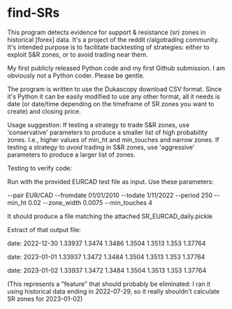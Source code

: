 # find-SRs
This program detects evidence for support & resistance (sr) zones in historical [forex] data. It's a project of the reddit r/algotrading community. It's intended purpose is to facilitate backtesting of strategies: either to exploit S&R zones, or to avoid trading near them.

My first publicly released Python code and my first Github submission. I am obviously not a Python coder. Please be gentle.

The program is written to use the Dukascopy download CSV format. Since it's Python it can be easily modified to use any other format, all it needs is date (or date/time depending on the timeframe of SR zones you want to create) and closing price.

Usage suggestion: If testing a strategy to trade S&R zones, use 'conservative' parameters to produce a smaller list of high probability zones. I.e., higher values of min_ht and min_touches and narrow zones. If testing a strategy to *avoid* trading in S&R zones, use 'aggressive' parameters to produce a larger list of zones.

Testing to verify code:

Run with the provided EURCAD test file as input.
Use these parameters: 

--pair EUR/CAD --fromdate 01/01/2010 --todate 1/11/2022 --period 250 --min_ht 0.02 --zone_width 0.0075 --min_touches 4

It should produce a file matching the attached SR_EURCAD_daily.pickle

Extract of that output file:

  date: 2022-12-30
  1.33937
  1.3474
  1.3486
  1.3504
  1.3513
  1.353
  1.37764
  
  date: 2023-01-01
  1.33937
  1.3472
  1.3484
  1.3504
  1.3513
  1.353
  1.37764
  
  date: 2023-01-02
  1.33937
  1.3472
  1.3484
  1.3504
  1.3513
  1.353
  1.37764

(This represents a "feature" that should probably be eliminated: I ran it using historical data ending in 2022-07-29, so it really shouldn't calculate SR zones for 2023-01-02)
